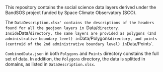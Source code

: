 This repository contains the social science data layers derived under the BandSOS project funded by Space Climate Observatory (SCO).

The `DataDescription.xlsx' contains the descriptions of the headers found for all the geojson layers in `Data/` directory. Inside `Data/` directory, the same layers are provided as polygons (2nd administrative boundary level) in `Data/Polygons` directory, and points (centroid of the 2nd administrative boundary level) in `Data/Points`.

`CombinedData.json` in both `Polygons` and `Points` directory constains the full set of data. In addition, the `Polygons` directory, the data is splitted in domains, as listed in `DataDescription.xlsx`.